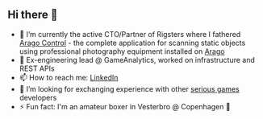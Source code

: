 ## Hi there 👋


- 🔭 I’m currently the active CTO/Partner of Rigsters where I fathered [Arago Control](https://rigsters.com/arago/docs/overview/) - the complete application for scanning static objects using professional photography equipment installed on [Arago](https://rigsters.com/arago/)
- 💬 Ex-engineering lead @ GameAnalytics, worked on infrastructure and REST APIs
- 📫 How to reach me: [LinkedIn](https://www.linkedin.com/in/cristian-bercu-32020683/)
- 👯 I’m looking for exchanging experience with other [serious games](https://en.wikipedia.org/wiki/Serious_game) developers
- ⚡ Fun fact: I'm an amateur boxer in Vesterbro @ Copenhagen 🥊
